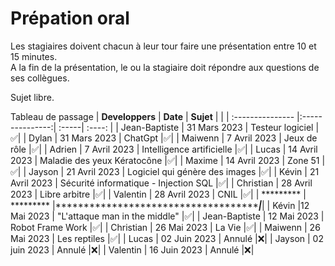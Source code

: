 # Prépation oral
Les stagiaires doivent chacun à leur tour faire une présentation entre 10 et 15 minutes.  
A la fin de la présentation, le ou la stagiaire doit répondre aux questions de ses collègues.

Sujet libre.  

Tableau de passage
| **Developpers**  | **Date**          | **Sujet** |     |
| :--------------- |:---------------:| :-----| :----: |
| Jean-Baptiste  |   31 Mars 2023        |  Testeur logiciel  |✅|
| Dylan  | 31 Mars 2023             |   ChatGpt |✅|
| Maiwenn  | 7 Avril 2023          |    Jeux de rôle |✅|
| Adrien  | 7 Avril 2023          |    Intelligence artificielle |✅|
| Lucas  | 14 Avril 2023          |    Maladie des yeux Kératocône |✅|
| Maxime  | 14 Avril 2023          |    Zone 51 |✅|
| Jayson  | 21 Avril 2023          |    Logiciel qui génère des images |✅|
| Kévin  | 21 Avril 2023          |    Sécurité informatique - Injection SQL |✅|
| Christian  | 28 Avril 2023          |    Libre arbitre |✅|
| Valentin  | 28 Avril 2023          |    CNIL |✅|
| *********  | ********* |*******************************************|*******|
| Kévin |12 Mai 2023          | "L'attaque man in the middle" |✅|
| Jean-Baptiste  | 12 Mai 2023 | Robot Frame Work |✅|
| Christian  | 26 Mai 2023 | La Vie  |✅|
| Maiwenn  | 26 Mai 2023 | Les reptiles |✅|
| Lucas  | 02 Juin 2023 | Annulé  |❌|
| Jayson  | 02 juin 2023 | Annulé  |❌|
| Valentin  | 16 Juin 2023 | Annulé  |❌|

